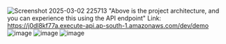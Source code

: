 ![Screenshot 2025-03-02 225713](https://github.com/user-attachments/assets/05f7aa05-354b-4df0-9e98-048f85a76e3a)
"Above is the project architecture, and you can experience this using the API endpoint" 
Link: https://j0dl8kf77a.execute-api.ap-south-1.amazonaws.com/dev/demo
![image](https://github.com/user-attachments/assets/451928d9-2f8d-4599-8f5a-02b42f778f17)
![image](https://github.com/user-attachments/assets/33d06c9e-18ae-423d-a359-03a0baa7aa48)
![image](https://github.com/user-attachments/assets/c00e7507-8a13-4418-aac1-8c27d4ed1e8e)

